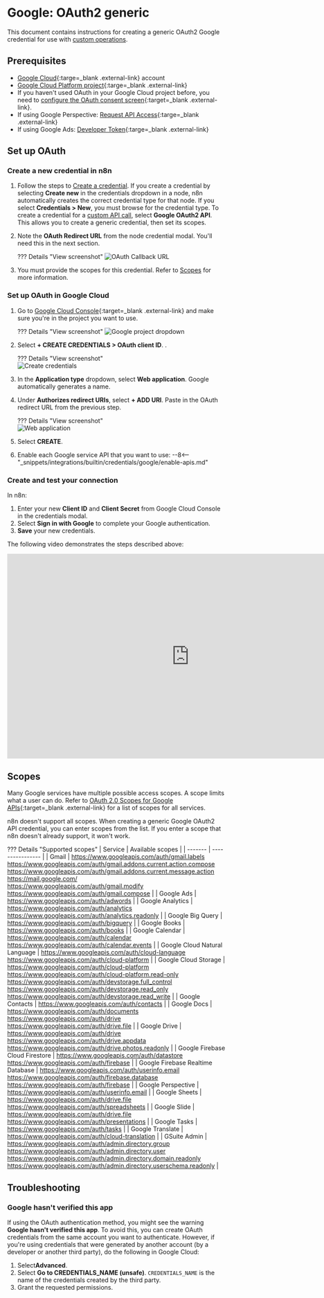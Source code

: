 # Google: OAuth2 generic

This document contains instructions for creating a generic OAuth2 Google credential for use with [custom operations](/integrations/custom-operations/).

## Prerequisites

* [Google Cloud](https://cloud.google.com/){:targe=_blank .external-link} account
* [Google Cloud Platform project](https://developers.google.com/workspace/marketplace/create-gcp-project){:targe=_blank .external-link}
* If you haven't used OAuth in your Google Cloud project before, you need to [configure the OAuth consent screen](https://developers.google.com/workspace/guides/configure-oauth-consent){:target=_blank .external-link}.
* If using Google Perspective: [Request API Access](https://developers.perspectiveapi.com/s/docs-get-started){:targe=_blank .external-link}
* If using Google Ads: [Developer Token](https://developers.google.com/google-ads/api/docs/first-call/dev-token){:targe=_blank .external-link}

## Set up OAuth

### Create a new credential in n8n

1. Follow the steps to [Create a credential](/credentials/add-edit-credentials/). If you create a credential by selecting **Create new** in the credentials dropdown in a node, n8n automatically creates the correct credential type for that node. If you select **Credentials > New**, you must browse for the credential type. To create a credential for a [custom API call](/integrations/custom-operations/), select **Google OAuth2 API**. This allows you to create a generic credential, then set its scopes.
2. Note the **OAuth Redirect URL** from the node credential modal. You'll need this in the next section.

	??? Details "View screenshot"
		![OAuth Callback URL](/_images/integrations/builtin/credentials/google/oauth_callback.png)

3. You must provide the scopes for this credential. Refer to [Scopes](#scopes) for more information.

### Set up OAuth in Google Cloud

1. Go to [Google Cloud Console](https://console.cloud.google.com/apis/credentials){:target=_blank .external-link} and make sure you're in the project you want to use.

	??? Details "View screenshot"
		![Google project dropdown](/_images/integrations/builtin/credentials/google/check-google-project.png)

2. Select **+ CREATE CREDENTIALS > OAuth client ID**. .   

	??? Details "View screenshot"   
		![Create credentials](/_images/integrations/builtin/credentials/google/create-credentials.png)

3. In the **Application type** dropdown, select **Web application**. Google automatically generates a name.
4. Under **Authorizes redirect URIs**, select **+ ADD URI**. Paste in the OAuth redirect URL from the previous step.

	??? Details "View screenshot"   
		![Web application](/_images/integrations/builtin/credentials/google/application-web-application.png)
		
5. Select **CREATE**.
6. Enable each Google service API that you want to use:
	--8<-- "_snippets/integrations/builtin/credentials/google/enable-apis.md"

### Create and test your connection

In n8n:

1. Enter your new **Client ID** and **Client Secret** from Google Cloud Console in the credentials modal.
2. Select **Sign in with Google** to complete your Google authentication.
3. **Save** your new credentials.

The following video demonstrates the steps described above:

<div class="video-container">
<iframe width="840" height="472.5" src="https://www.youtube.com/embed/gZ6N2H3_vys" frameborder="0" allow="accelerometer; autoplay; clipboard-write; encrypted-media; gyroscope; picture-in-picture" allowfullscreen></iframe>
</div>

## Scopes

Many Google services have multiple possible access scopes. A scope limits what a user can do. Refer to [OAuth 2.0 Scopes for Google APIs](https://developers.google.com/identity/protocols/oauth2/scopes){:target=_blank .external-link} for a list of scopes for all services.

n8n doesn't support all scopes. When creating a generic Google OAuth2 API credential, you can enter scopes from the list. If you enter a scope that n8n doesn't already support, it won't work.

??? Details "Supported scopes"
	| Service | Available scopes |
	| ------- | ---------------- |
	| Gmail | 	https://www.googleapis.com/auth/gmail.labels <br /> https://www.googleapis.com/auth/gmail.addons.current.action.compose <br />	https://www.googleapis.com/auth/gmail.addons.current.message.action <br /> https://mail.google.com/ <br /> https://www.googleapis.com/auth/gmail.modify <br />	https://www.googleapis.com/auth/gmail.compose |
	| Google Ads | https://www.googleapis.com/auth/adwords |
	| Google Analytics | https://www.googleapis.com/auth/analytics <br /> https://www.googleapis.com/auth/analytics.readonly |
	| Google Big Query | https://www.googleapis.com/auth/bigquery |
	| Google Books | https://www.googleapis.com/auth/books |
	| Google Calendar | 	https://www.googleapis.com/auth/calendar <br /> https://www.googleapis.com/auth/calendar.events |
	| Google Cloud Natural Language | https://www.googleapis.com/auth/cloud-language <br /> https://www.googleapis.com/auth/cloud-platform |
	| Google Cloud Storage | https://www.googleapis.com/auth/cloud-platform <br /> https://www.googleapis.com/auth/cloud-platform.read-only <br /> https://www.googleapis.com/auth/devstorage.full_control <br /> https://www.googleapis.com/auth/devstorage.read_only <br /> https://www.googleapis.com/auth/devstorage.read_write |
	| Google Contacts | https://www.googleapis.com/auth/contacts |
	| Google Docs | https://www.googleapis.com/auth/documents <br /> https://www.googleapis.com/auth/drive <br /> https://www.googleapis.com/auth/drive.file |
	| Google Drive | https://www.googleapis.com/auth/drive <br /> https://www.googleapis.com/auth/drive.appdata <br /> https://www.googleapis.com/auth/drive.photos.readonly |
	| Google Firebase Cloud Firestore | https://www.googleapis.com/auth/datastore <br /> https://www.googleapis.com/auth/firebase |
	| Google Firebase Realtime Database | https://www.googleapis.com/auth/userinfo.email <br /> https://www.googleapis.com/auth/firebase.database <br /> https://www.googleapis.com/auth/firebase |
	| Google Perspective | https://www.googleapis.com/auth/userinfo.email |
	| Google Sheets | https://www.googleapis.com/auth/drive.file <br /> https://www.googleapis.com/auth/spreadsheets |
	| Google Slide | https://www.googleapis.com/auth/drive.file <br /> https://www.googleapis.com/auth/presentations |
	| Google Tasks | https://www.googleapis.com/auth/tasks |
	| Google Translate | https://www.googleapis.com/auth/cloud-translation |
	| GSuite Admin | https://www.googleapis.com/auth/admin.directory.group <br /> https://www.googleapis.com/auth/admin.directory.user <br /> https://www.googleapis.com/auth/admin.directory.domain.readonly <br /> https://www.googleapis.com/auth/admin.directory.userschema.readonly |

## Troubleshooting

### Google hasn't verified this app

If using the OAuth authentication method, you might see the warning **Google hasn't verified this app**. To avoid this, you can create OAuth credentials from the same account you want to authenticate. However, if you're using credentials that were generated by another account (by a developer or another third party), do the following in Google Cloud:

1. Select**Advanced**.
2. Select **Go to CREDENTIALS_NAME (unsafe)**. `CREDENTIALS_NAME` is the name of the credentials created by the third party.
3. Grant the requested permissions.
